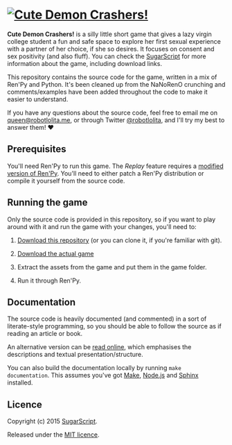 # [![Cute Demon Crashers!](http://static.tumblr.com/1f534ed15c28adfd36d63e844fd25c12/16nyzkm/L3onlbeei/tumblr_static_6toxg99c1bwgoso8s800wwko0_2048_v2.jpg)][SugarScript]

**Cute Demon Crashers!** is a silly little short game that gives a lazy virgin
college student a fun and safe space to explore her first sexual experience
with a partner of her choice, if she so desires. It focuses on consent and sex
positivity (and also fluff). You can check the [SugarScript][] for more
information about the game, including download links.

This repository contains the source code for the game, written in a mix of
Ren'Py and Python. It's been cleaned up from the NaNoRenO crunching and
comments/examples have been added throughout the code to make it easier to
understand.

If you have any questions about the source code, feel free to email me on
queen@robotlolita.me, or through Twitter
[@robotlolita](https://twitter.com/robotlolita), and I'll try my best to answer
them! ♥


## Prerequisites

You'll need Ren'Py to run this game. The *Replay* feature requires a
[modified version of Ren'Py][renpy]. You'll need to either patch a Ren'Py
distribution or compile it yourself from the source code.

[renpy]: https://github.com/robotlolita/renpy/commit/38b2ce06afdd1c920e252b3d60a4b7c67e0a8376


## Running the game

Only the source code is provided in this repository, so if you want to play
around with it and run the game with your changes, you'll need to:

 1. [Download this repository](https://github.com/robotlolita/cute-demon-crashers/archive/master.zip)
    (or you can clone it, if you're familiar with git).

 2. [Download the actual game](http://sugarscript.itch.io/cute-demon-crashers)

 3. Extract the assets from the game and put them in the game folder.

 4. Run it through Ren'Py.


## Documentation

The source code is heavily documented (and commented) in a sort of
literate-style programming, so you should be able to follow the source as if
reading an article or book.

An alternative version can be [read online][], which emphasises the
descriptions and textual presentation/structure.

You can also build the documentation locally by running `make
documentation`. This assumes you've got [Make][], [Node.js][] and [Sphinx][]
installed.


## Licence

Copyright (c) 2015 [SugarScript][].

Released under the [MIT licence](https://github.com/robotlolita/cute-demon-crashers/blob/master/LICENCE).


[read online]: http://cute-demon-crashers.readthedocs.org/
[SugarScript]: http://sugarscript.tumblr.com/
[Sphinx]: http://sphinx-doc.org/
[Node.js]: http://nodejs.org/
[Make]: http://www.gnu.org/software/make/
